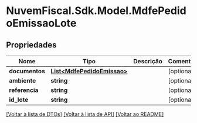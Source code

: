 # NuvemFiscal.Sdk.Model.MdfePedidoEmissaoLote

## Propriedades

Nome | Tipo | Descrição | Comentários
------------ | ------------- | ------------- | -------------
**documentos** | [**List&lt;MdfePedidoEmissao&gt;**](MdfePedidoEmissao.md) |  | [optional] 
**ambiente** | **string** |  | [optional] 
**referencia** | **string** |  | [optional] 
**id_lote** | **string** |  | [optional] 

[[Voltar à lista de DTOs]](../README.md#documentation-for-models) [[Voltar à lista de API]](../README.md#documentation-for-api-endpoints) [[Voltar ao README]](../README.md)


